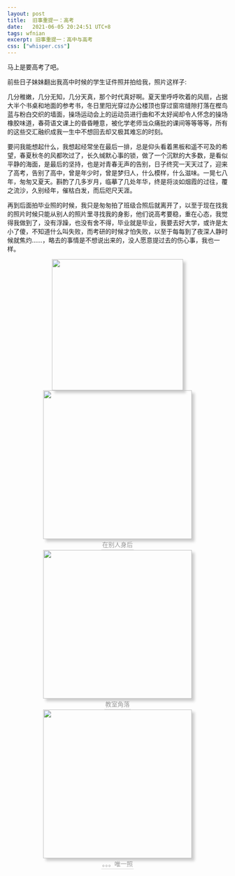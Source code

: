 ```yaml
---
layout: post
title:  旧事重提一：高考
date:   2021-06-05 20:24:51 UTC+8
tags: wfnian
excerpt: 旧事重提一：高中与高考
css: ["whisper.css"]
---
```


  
<p class="pp">马上是要高考了吧。</p>
<p class="pp">前些日子妹妹翻出我高中时候的学生证件照并拍给我，照片这样子:</p>
<p class="pp">几分稚嫩，几分无知，几分天真，那个时代真好啊。夏天里呼呼吹着的风扇，占据大半个书桌和地面的参考书，冬日里阳光穿过办公楼顶也穿过窗帘缝隙打落在樫鸟蓝与粉白交织的墙面，操场运动会上的运动员进行曲和不太好闻却令人怀念的操场橡胶味道，春荷语文课上的昏昏睡意，被化学老师当众痛批的课间等等等等，所有的这些交汇融织成我一生中不想回去却又极其难忘的时刻。</p>
<p class="pp">要问我能想起什么，我想起经常坐在最后一排，总是仰头看着黑板和遥不可及的希望，春夏秋冬的风都吹过了，长久缄默心事的锁，做了一个沉默的大多数，是看似平静的海面，是最后的坚持，也是对青春无声的告别，日子终究一天天过了，迎来了高考，告别了高中，曾是年少时，曾是梦归人，什么模样，什么滋味。一晃七八年，匆匆又夏天。斟酌了几多岁月，临摹了几处年华，终是将淡如烟霞的过往，覆之流沙，久别经年，催枯白发，而后咫尺天涯。</p>
  
<p class="pp">再到后面拍毕业照的时候，我只是匆匆拍了班级合照后就离开了，以至于现在找我的照片时候只能从别人的照片里寻找我的身影，他们说高考要稳，重在心态，我觉得我做到了，没有浮躁，也没有舍不得，毕业就是毕业，我要去好大学，或许是太小了傻，不知道什么叫失败，而考研的时候才怕失败，以至于每每到了夜深人静时候就焦灼......，略去的事情是不想说出来的，没人愿意提过去的伤心事，我也一样。</p>

<center><img style=" width:300px;box-shadow: 6px 6px 6px #CCC;" src="https://pic.imgdb.cn/item/60bb1c6c8355f7f7184264ac.jpg"></center>

<center><img style=" width:340px;box-shadow: 6px 6px 6px #CCC;" src="https://pic.imgdb.cn/item/60bb21678355f7f7185ee9bb.jpg"><br>
    <div style="border-bottom: 1px solid #d9d9d9;display: inline-block;color: #999;padding: 2px;"> 
    在别人身后
    </div>
</center>  

<center>
<img style=" width:340px;box-shadow: 6px 6px 6px #CCC;" src="https://pic.imgdb.cn/item/60bb21678355f7f7185ee983.jpg"><br>
<div style="border-bottom: 1px solid #d9d9d9;display: inline-block;color: #999;padding: 2px;">
    教室角落
    </div>
</center>

<center>
<img style=" width:340px;box-shadow: 6px 6px 6px #CCC;" src="https://pic.imgdb.cn/item/60bb21678355f7f7185ee952.jpg"><br>
    <div style="border-bottom: 1px solid #d9d9d9;display: inline-block;color: #999;padding: 2px;">
    。。。唯一照    
    </div>
</center>